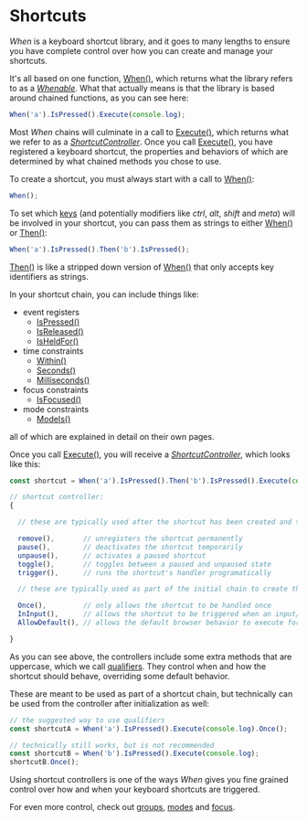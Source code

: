 # Shortcuts

*When* is a keyboard shortcut library, and it goes to many lengths to ensure you have complete control over how you can create and manage your shortcuts.

It's all based on one function, [When()](../../whenable-methods/When), which returns what the library refers to as a [*Whenable*](../../types/Whenable).  What that actually means is that the library is based around chained functions, as you can see here:

```javascript
When('a').IsPressed().Execute(console.log);
```

Most *When* chains will culminate in a call to [Execute()](../../whenable-methods/Execute), which returns what we refer to as a [*ShortcutController*](../../types/ShortcutController).  Once you call [Execute()](../../whenable-methods/Execute), you have registered a keyboard shortcut, the properties and behaviors of which are determined by what chained methods you chose to use.

To create a shortcut, you must always start with a call to  [When()](../../whenable-methods/When):

```javascript
When();
```

To set which [keys](../../Layouts) (and potentially modifiers like *ctrl*, *alt*, *shift* and *meta*) will be involved in your shortcut, you can pass them as strings to either [When()](../../whenable-methods/When) or [Then()](../../whenable-methods/Then):

```javascript
When('a').IsPressed().Then('b').IsPressed();
```

[Then()](../../whenable-methods/Then) is like a stripped down version of [When()](../../whenable-methods/When) that only accepts key identifiers as strings.

In your shortcut chain, you can include things like:

- event registers
    - [IsPressed()](../../whenable-methods/IsPressed)
    - [IsReleased()](../../whenable-methods/IsReleased)
    - [IsHeldFor()](../../whenable-methods/IsHeldFor)
- time constraints
    - [Within()](../../whenable-methods/Within)
    - [Seconds()](../../whenable-methods/SecondsMilliseconds)
    - [Milliseconds()](../../whenable-methods/SecondsMilliseconds)
- focus constraints
    - [IsFocused()](../../whenable-methods/IsFocused)
- mode constraints
    - [ModeIs()](../../whenable-methods/ModeIs)

all of which are explained in detail on their own pages.

Once you call [Execute()](../../whenable-methods/Execute), you will receive a [*ShortcutController*](../../types/ShortcutController), which looks like this:

```javascript
const shortcut = When('a').IsPressed().Then('b').IsPressed().Execute(console.log);

// shortcut controller:
{

  // these are typically used after the shortcut has been created and the controller has been stored

  remove(),       // unregisters the shortcut permanently
  pause(),        // deactivates the shortcut temporarily
  unpause(),      // activates a paused shortcut
  toggle(),       // toggles between a paused and unpaused state
  trigger(),      // runs the shortcut's handler programatically

  // these are typically used as part of the initial chain to create the shortcut

  Once(),         // only allows the shortcut to be handled once
  InInput(),      // allows the shortcut to be triggered when an input/textarea/select element is active
  AllowDefault(), // allows the default browser behavior to execute for the shortcut (prevents event.preventDefault() from running)

}
```

As you can see above, the controllers include some extra methods that are uppercase, which we call [qualifiers](../../types/ShortcutController/#qualifier-methods).  They control when and how the shortcut should behave, overriding some default behavior.

These are meant to be used as part of a shortcut chain, but technically can be used from the controller after initialization as well:

```javascript
// the suggested way to use qualifiers
const shortcutA = When('a').IsPressed().Execute(console.log).Once();

// technically still works, but is not recommended
const shortcutB = When('b').IsPressed().Execute(console.log);
shortcutB.Once();
```

Using shortcut controllers is one of the ways *When* gives you fine grained control over how and when your keyboard shortcuts are triggered.

For even more control, check out [groups](./groups.md), [modes](./modes.md) and [focus](./focus.md).